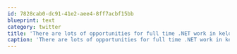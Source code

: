 ```yaml
---
id: 7828cab0-dc91-41e2-aee4-8ff7acbf15bb
blueprint: text
category: twitter
title: 'There are lots of opportunities for full time .NET work in kelowna right now. DM if interested'
caption: 'There are lots of opportunities for full time .NET work in kelowna right now. DM if interested'
---
```

